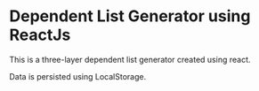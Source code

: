 # Dependent List Generator using ReactJs

This is a three-layer dependent list generator created using react.

Data is persisted using LocalStorage.
